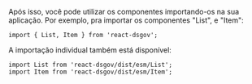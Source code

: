 Após isso, você pode utilizar os componentes importando-os na sua aplicação. Por exemplo, pra importar os componentes "List", e "Item":

```js-static
import { List, Item } from 'react-dsgov';
```

A importação individual também está disponível:

```js-static
import List from 'react-dsgov/dist/esm/List';
import Item from 'react-dsgov/dist/esm/Item';
```

